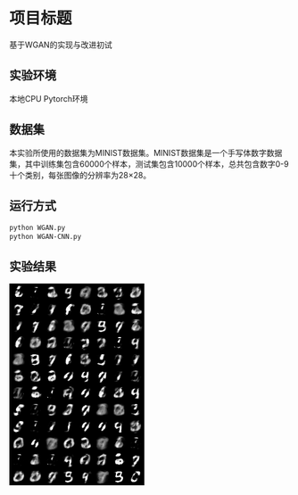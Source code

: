 # 项目标题
基于WGAN的实现与改进初试

## 实验环境
本地CPU Pytorch环境

## 数据集
本实验所使用的数据集为MINIST数据集。MINIST数据集是一个手写体数字数据集，其中训练集包含60000个样本，测试集包含10000个样本，总共包含数字0-9十个类别，每张图像的分辨率为28×28。

## 运行方式
    python WGAN.py
    python WGAN-CNN.py
    
## 实验结果
![](https://github.com/SalvatoreHe/WGAN/raw/master/img_WGAN/fake_images-600.png)

